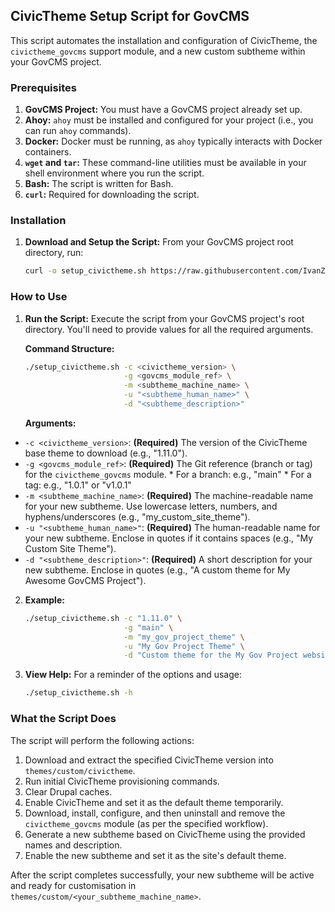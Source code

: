 ## CivicTheme Setup Script for GovCMS

This script automates the installation and configuration of CivicTheme, the `civictheme_govcms` support module, and a new custom subtheme within your GovCMS project.

### Prerequisites

1.  **GovCMS Project:** You must have a GovCMS project already set up.
2.  **Ahoy:** `ahoy` must be installed and configured for your project (i.e., you can run `ahoy` commands).
3.  **Docker:** Docker must be running, as `ahoy` typically interacts with Docker containers.
4.  **`wget` and `tar`:** These command-line utilities must be available in your shell environment where you run the script.
5.  **Bash:** The script is written for Bash.
6.  **`curl`:** Required for downloading the script.

### Installation

1.  **Download and Setup the Script:**
    From your GovCMS project root directory, run:
    ```bash
    curl -o setup_civictheme.sh https://raw.githubusercontent.com/IvanZugec/civictheme_govcms/refs/heads/CIVIC-2238-build-govcms-script/scripts/setup_civictheme.sh && chmod +x setup_civictheme.sh
    ```

### How to Use

1.  **Run the Script:**
    Execute the script from your GovCMS project's root directory. You'll need to provide values for all the required arguments.

    **Command Structure:**
    ```bash
    ./setup_civictheme.sh -c <civictheme_version> \
                          -g <govcms_module_ref> \
                          -m <subtheme_machine_name> \
                          -u "<subtheme_human_name>" \
                          -d "<subtheme_description>"
    ```

    **Arguments:**

  *   `-c <civictheme_version>`: **(Required)** The version of the CivicTheme base theme to download (e.g., "1.11.0").
  *   `-g <govcms_module_ref>`: **(Required)** The Git reference (branch or tag) for the `civictheme_govcms` module.
    *   For a branch: e.g., "main"
    *   For a tag: e.g., "1.0.1" or "v1.0.1"
  *   `-m <subtheme_machine_name>`: **(Required)** The machine-readable name for your new subtheme. Use lowercase letters, numbers, and hyphens/underscores (e.g., "my_custom_site_theme").
  *   `-u "<subtheme_human_name>"`: **(Required)** The human-readable name for your new subtheme. Enclose in quotes if it contains spaces (e.g., "My Custom Site Theme").
  *   `-d "<subtheme_description>"`: **(Required)** A short description for your new subtheme. Enclose in quotes (e.g., "A custom theme for My Awesome GovCMS Project").

2.  **Example:**

    ```bash
    ./setup_civictheme.sh -c "1.11.0" \
                          -g "main" \
                          -m "my_gov_project_theme" \
                          -u "My Gov Project Theme" \
                          -d "Custom theme for the My Gov Project website on GovCMS."
    ```

3.  **View Help:**
    For a reminder of the options and usage:
    ```bash
    ./setup_civictheme.sh -h
    ```

### What the Script Does

The script will perform the following actions:
1.  Download and extract the specified CivicTheme version into `themes/custom/civictheme`.
2.  Run initial CivicTheme provisioning commands.
3.  Clear Drupal caches.
4.  Enable CivicTheme and set it as the default theme temporarily.
5.  Download, install, configure, and then uninstall and remove the `civictheme_govcms` module (as per the specified workflow).
6.  Generate a new subtheme based on CivicTheme using the provided names and description.
7.  Enable the new subtheme and set it as the site's default theme.

After the script completes successfully, your new subtheme will be active and ready for customisation in `themes/custom/<your_subtheme_machine_name>`.
